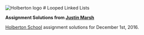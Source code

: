 <img src="https://www.holbertonschool.com/assets/holberton-logo-1cc451260ca3cd297def53f2250a9794810667c7ca7b5fa5879a569a457bf16f.png" alt="Holberton logo">
# Looped Linked Lists

**Assignment Solutions from [Justin Marsh](https://twitter.com/dogonthecircuit)**

[Holberton School](https://www.holbertonschool.com) assignment solutions for December 1st, 2016.
